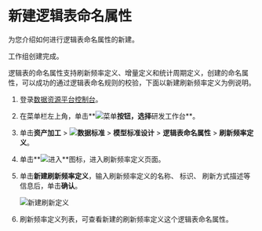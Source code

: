# 新建逻辑表命名属性

为您介绍如何进行逻辑表命名属性的新建。

工作组创建完成。

逻辑表的命名属性支持刷新频率定义、增量定义和统计周期定义，创建的命名属性，可以成功的通过逻辑表命名规则的校验，下面以新建刷新频率定义为例说明。

1.  登录[数据资源平台控制台](https://dataq.console.aliyun.com)。

2.  在菜单栏左上角，单击**![菜单](https://static-aliyun-doc.oss-accelerate.aliyuncs.com/assets/img/zh-CN/6504337061/p188771.png)**按钮，选择**研发工作台**。

3.  单击**资产加工** \> **![数据标准](https://static-aliyun-doc.oss-accelerate.aliyuncs.com/assets/img/zh-CN/6358100161/p208862.png)** \> **模型标准设计** \> **逻辑表命名属性** \> **刷新频率定义**。

4.  单击**![进入](https://static-aliyun-doc.oss-accelerate.aliyuncs.com/assets/img/zh-CN/6504337061/p188815.png)**图标，进入刷新频率定义页面。

5.  单击**新建刷新频率定义**，输入刷新频率定义的名称、 标识、 刷新方式描述等信息后，单击**确认**。

    ![新建刷新定义](https://static-aliyun-doc.oss-accelerate.aliyuncs.com/assets/img/zh-CN/9920330161/p201061.png)

6.  刷新频率定义列表，可查看新建的刷新频率定义这个逻辑表命名属性。


